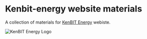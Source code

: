 # Kenbit-energy website materials
A collection of materials for [KenBIT Energy](https://kenbit-energy.pl/) webiste.

![KenBIT Energy Logo]([[https://github.com/adam-p/markdown-here/raw/master/src/common/images/icon48.png](https://kenbit-energy.pl/wp-content/uploads/2024/08/Logo-KenBIT-poziome-zaote-tagline-290x57.png)](https://kenbit-energy.pl/wp-content/uploads/2024/08/Logo-KenBIT-poziome-zaote-tagline-290x57.png))
